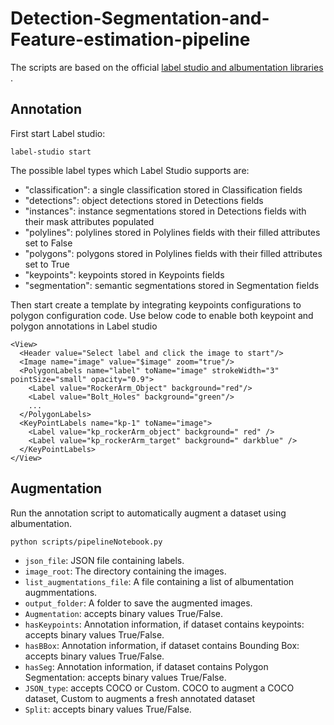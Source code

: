# Detection-Segmentation-and-Feature-estimation-pipeline

The scripts are based on the official [label studio and albumentation libraries ](https://albumentations.ai/).

## Annotation

First start Label studio:
``` 
label-studio start 
``` 
The possible label types which Label Studio supports are:
- "classification": a single classification stored in Classification fields
- "detections": object detections stored in Detections fields
- "instances": instance segmentations stored in Detections fields with their mask attributes populated
- "polylines": polylines stored in Polylines fields with their filled attributes set to False
- "polygons": polygons stored in Polylines fields with their filled attributes set to True
- "keypoints": keypoints stored in Keypoints fields
- "segmentation": semantic segmentations stored in Segmentation fields

Then start create a template by integrating keypoints configurations to polygon configuration code.
Use below code to enable both keypoint and polygon annotations in Label studio
``` 
<View>
  <Header value="Select label and click the image to start"/>
  <Image name="image" value="$image" zoom="true"/>
  <PolygonLabels name="label" toName="image" strokeWidth="3" pointSize="small" opacity="0.9">
    <Label value="RockerArm_Object" background="red"/>
    <Label value="Bolt_Holes" background="green"/>
    ...
  </PolygonLabels>
  <KeyPointLabels name="kp-1" toName="image">
    <Label value="kp_rockerArm_object" background=" red" />
    <Label value="kp_rockerArm_target" background=" darkblue" />
  </KeyPointLabels>
</View>
``` 

## Augmentation

Run the annotation script to automatically augment a dataset using albumentation.
``` 
python scripts/pipelineNotebook.py
```
- `json_file`: JSON file containing labels.
- `image_root`: The directory containing the images.
- `list_augmentations_file`: A file containing a list of albumentation augmmentations.
- `output_folder`: A folder to save the augmented images.
- `Augmentation`: accepts binary values True/False.
- `hasKeypoints`: Annotation information, if dataset contains keypoints: accepts binary values True/False.
- `hasBBox`: Annotation information, if dataset contains Bounding Box: accepts binary values True/False.
- `hasSeg`: Annotation information, if dataset contains Polygon Segmentation: accepts binary values True/False.
- `JSON_type`: accepts COCO or Custom. COCO to augment a COCO dataset, Custom to augments a fresh annotated dataset
- `Split`: accepts binary values True/False.

